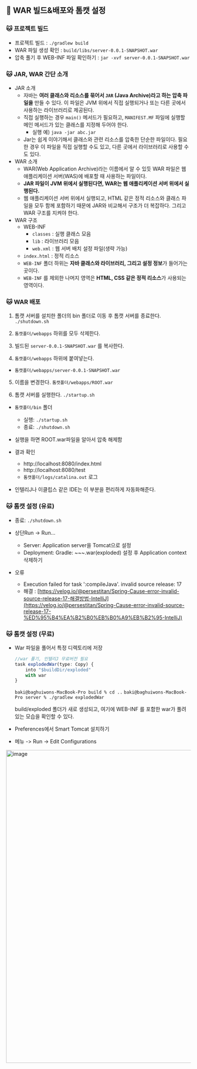 ## 📝 WAR 빌드&배포와 톰캣 설정
### **🐱** 프로젝트 빌드

- 프로젝트 빌드 : `./gradlew build`
- WAR 파일 생성 확인 : `build/libs/server-0.0.1-SNAPSHOT.war`
- 압축 풀기 후 WEB-INF 파일 확인하기 : `jar -xvf server-0.0.1-SNAPSHOT.war`

### **🐱 JAR, WAR 간단 소개**

- JAR 소개
    - 자바는 **여러 클래스와 리소스를 묶어서 `JAR` (Java Archive)라고 하는 압축 파일을** 만들 수 있다. 이 파일은 JVM 위에서 직접 실행되거나 또는 다른 곳에서 사용하는 라이브러리로 제공된다.
    - 직접 실행하는 경우 `main()` 메서드가 필요하고, `MANIFEST.MF` 파일에 실행할 메인 메서드가 있는 클래스를 지정해 두어야 한다.
        - 실행 예) `java -jar abc.jar`
    - Jar는 쉽게 이야기해서 클래스와 관련 리소스를 압축한 단순한 파일이다. 필요한 경우 이 파일을 직접 실행할 수도 있고, 다른 곳에서 라이브러리로 사용할 수도 있다.
- WAR 소개
    - WAR(Web Application Archive)라는 이름에서 알 수 있듯 WAR 파일은 웹 애플리케이션 서버(WAS)에 배포할 때 사용하는 파일이다.
    - **JAR 파일이 JVM 위에서 실행된다면, WAR는 웹 애플리케이션 서버 위에서 실행된다.**
    - 웹 애플리케이션 서버 위에서 실행되고, HTML 같은 정적 리소스와 클래스 파일을 모두 함께 포함하기 때문에 JAR와 비교해서 구조가 더 복잡하다. 그리고 WAR 구조를 지켜야 한다.
- WAR 구조
    - WEB-INF
        - `classes` : 실행 클래스 모음
        - `lib` : 라이브러리 모음
        - `web.xml` : 웹 서버 배치 설정 파일(생략 가능)
    - `index.html` : 정적 리소스
    - `WEB-INF` 폴더 하위는 **자바 클래스와 라이브러리, 그리고 설정 정보**가 들어가는 곳이다.
    - `WEB-INF` 를 제외한 나머지 영역은 **HTML, CSS 같은 정적 리소스**가 사용되는 영역이다.

### **🐱 WAR 배포**

1. 톰캣 서버를 설치한 폴더의 bin 폴더로 이동 후 톰캣 서버를 종료한다. `./shutdown.sh`

2. `톰캣폴더/webapps` 하위를 모두 삭제한다.

3. 빌드된 `server-0.0.1-SNAPSHOT.war` 를 복사한다.

4. `톰캣폴더/webapps` 하위에 붙여넣는다.

- `톰캣폴더/webapps/server-0.0.1-SNAPSHOT.war`

5. 이름을 변경한다. `톰캣폴더/webapps/ROOT.war`

6. 톰캣 서버를 실행한다. `./startup.sh`

- `톰캣폴더/bin` 폴더
    - 실행: `./startup.sh`
    - 종료: `./shutdown.sh`
- 실행을 하면 ROOT.war파일을 알아서 압축 해제함
- 결과 확인
    - http://localhost:8080/index.html
    - http://localhost:8080/test
    - `톰캣폴더/logs/catalina.out` 로그
        
- 인텔리J나 이클립스 같은 IDE는 이 부분을 편리하게 자동화해준다.

### **🐱 톰캣 설정 (유료)**

- 종료: `./shutdown.sh`
- 상단Run → Run…
    - Server: Application server을 Tomcat으로 설정
    - Deployment: Gradle: ~~~.war(exploded) 설정 후 Application context 삭제하기
    
- 오류
    - Execution failed for task ':compileJava'.
    invalid source release: 17
    - 해결 : [https://velog.io/@persestitan/Spring-Cause-error-invalid-source-release-17-해결방법-IntelliJ](https://velog.io/@persestitan/Spring-Cause-error-invalid-source-release-17-%ED%95%B4%EA%B2%B0%EB%B0%A9%EB%B2%95-IntelliJ)
    

### **🐱 톰캣 설정 (무료)**

- War 파일을 풀어서 특정 디렉토리에 저장
    
    ```jsx
    //war 풀기, 인텔리J 무료버전 필요
    task explodedWar(type: Copy) {
        into "$buildDir/exploded"
        with war
    }
    ```
    
    `baki@baghuiwons-MacBook-Pro build % cd ..`
    `baki@baghuiwons-MacBook-Pro server % ./gradlew explodedWar`
    
    build/exploded 폴더가 새로 생성되고, 여기에 WEB-INF 를 포함한 war가 풀려 있는 모습을 확인할 수 있다.
    

- Preferences에서 Smart Tomcat 설치하기
- 메뉴 -> Run -> Edit Configurations
<img width="852" alt="image" src="https://github.com/heewon00/TIL_CloudNative/assets/55778040/ac433479-ec2d-46e9-86fb-194d452cb8d7">